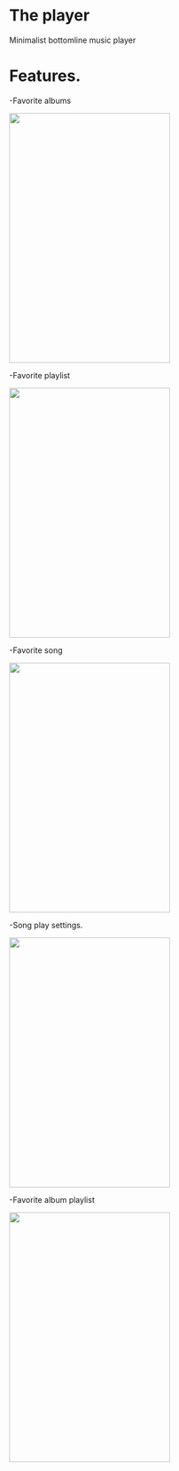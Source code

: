 #  The player
Minimalist bottomline music player


# Features.



-Favorite albums

<img src="https://user-images.githubusercontent.com/47230931/71779088-5afbd780-2fbd-11ea-90b0-0546119cf0cd.png" width="290" height="450" />


-Favorite playlist

<img src="https://user-images.githubusercontent.com/47230931/71783965-b5655a00-2ff6-11ea-88a7-3ea21889bb7b.png" width="290" height="450" />

-Favorite song

<img src="https://user-images.githubusercontent.com/47230931/71784006-37ee1980-2ff7-11ea-82df-be1a6cbbe19b.png" width="290" height="450" />


-Song play settings.

<img src="https://user-images.githubusercontent.com/47230931/71778553-2e918c80-2fb8-11ea-850f-504beb8fbef4.png" width="290" height="450" />

-Favorite album playlist

<img src="https://user-images.githubusercontent.com/47230931/71778555-32bdaa00-2fb8-11ea-924e-53ba528dd541.png" width="290" height="450" />





